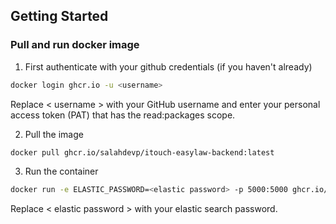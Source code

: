 ## Getting Started

### Pull and run docker image

1.  First authenticate with your github credentials (if you haven't already)

```bash
docker login ghcr.io -u <username>
```

Replace < username > with your GitHub username and enter your personal access token (PAT) that has the read:packages scope.

2.  Pull the image

```bash
docker pull ghcr.io/salahdevp/itouch-easylaw-backend:latest
```

3. Run the container

```bash
docker run -e ELASTIC_PASSWORD=<elastic password> -p 5000:5000 ghcr.io/salahdevp/itouch-easylaw-backend:latest
```

Replace < elastic password > with your elastic search password.
